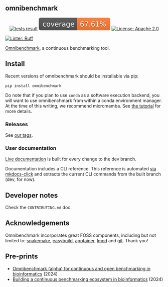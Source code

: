 ## omnibenchmark

<p align="center">
<a href="https://github.com/omnibenchmark/omnibenchmark/tree/refs/heads/main"><img alt="tests result" src="https://github.com/omnibenchmark/omnibenchmark/workflows/Tests/badge.svg?branch=main"></a>
<a href="https://github.com/omnibenchmark/omnibenchmark"><img alt="Coverage Status" src="./reports/coverage.svg"></a>
<a href="https://github.com/omnibenchmark/omnibenchmark/blob/main/LICENSE"><img alt="License: Apache 2.0" src="https://img.shields.io/badge/License-Apache_2.0-blue.svg"></a>
</p>

[![Linter: Ruff](https://img.shields.io/badge/Linter-Ruff-brightgreen?style=flat-square)](https://github.com/astral-sh/ruff)


[Omnibenchmark](https://omnibenchmark.org), a continuous benchmarking tool.

## Install

Recent versions of omnibenchmark should be installable via pip:

```
pip install omnibenchmark
```

Do note that if you plan to use `conda` as a software execution backend, you will want to use omnibenchmark from within a conda environment manager. At the time of this writing, we recommend micromamba. See [the tutorial](https://omnibenchmark.org/tutorial/) for more details.

### Releases

See [our tags](https://github.com/omnibenchmark/omnibenchmark/tags).


### User documentation

[Live documentation](https://omnibenchmark.github.io/omnibenchmark/) is built for every change to the dev branch.

Documentation includes a CLI reference. This reference is automated [via mkdocs-click](https://gitlab.renkulab.io/omnibenchmark/omni_site/-/blob/master/docs/reference.md?ref_type=heads) and extracts the current CLI commands from the built branch (dev, for now).

## Developer notes

Check the `CONTRIBUTING.md` doc.

## Acknowledgements

Omnibenchmark incorporates great FOSS components, including but not limited to: [snakemake](https://snakemake.readthedocs.io/en/stable/), [easybuild](https://easybuild.io/), [apptainer](https://apptainer.org/), [lmod](https://lmod.readthedocs.io/en/latest/) and [git](https://git-scm.com/). Thank you!

## Pre-prints

- [Omnibenchmark (alpha) for continuous and open benchmarking in bioinformatics](https://arxiv.org/abs/2409.17038) (2024)
- [Building a continuous benchmarking ecosystem in bioinformatics](https://arxiv.org/abs/2409.15472) (2024)
